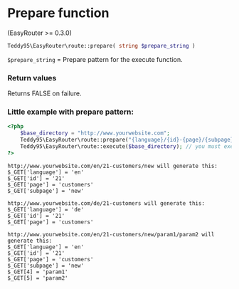# Prepare function

(EasyRouter >= 0.3.0)

```php
Teddy95\EasyRouter\route::prepare( string $prepare_string )
```

```$prepare_string``` = Prepare pattern for the execute function.

### Return values

Returns FALSE on failure.

### Little example with prepare pattern:

```php
<?php
	$base_directory = "http://www.yourwebsite.com";
	Teddy95\EasyRouter\route::prepare("{language}/{id}-{page}/{subpage}");
	Teddy95\EasyRouter\route::execute($base_directory); // you must execute the prepare pattern
?>
```

```
http://www.yourwebsite.com/en/21-customers/new will generate this:
$_GET['language'] = 'en'
$_GET['id'] = '21'
$_GET['page'] = 'customers'
$_GET['subpage'] = 'new'

http://www.yourwebsite.com/de/21-customers will generate this:
$_GET['language'] = 'de'
$_GET['id'] = '21'
$_GET['page'] = 'customers'

http://www.yourwebsite.com/en/21-customers/new/param1/param2 will generate this:
$_GET['language'] = 'en'
$_GET['id'] = '21'
$_GET['page'] = 'customers'
$_GET['subpage'] = 'new'
$_GET[4] = 'param1'
$_GET[5] = 'param2'
```
